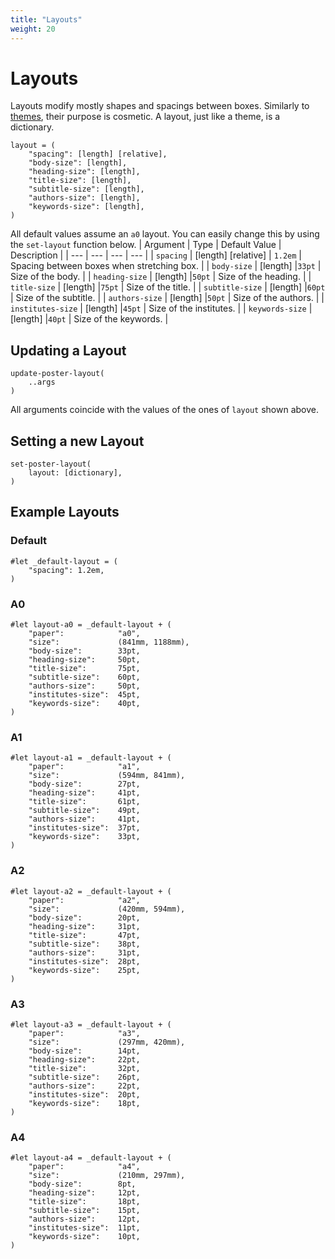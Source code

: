 ```yaml
---
title: "Layouts"
weight: 20
---
```


# Layouts
Layouts modify mostly shapes and spacings between boxes.
Similarly to [themes](/documentation/themes), their purpose is cosmetic.
A layout, just like a theme, is a dictionary.
```typst
layout = (
    "spacing": [length] [relative],
    "body-size": [length],
    "heading-size": [length],
    "title-size": [length],
    "subtitle-size": [length],
    "authors-size": [length],
    "keywords-size": [length],
)
```
All default values assume an `a0` layout.
You can easily change this by using the `set-layout` function below.
| Argument | Type | Default Value | Description |
| --- | --- | --- | --- |
| `spacing` | [length] [relative] | `1.2em` | Spacing between boxes when stretching box. |
| `body-size` | [length] |`33pt` | Size of the body. |
| `heading-size` | [length] |`50pt` | Size of the heading. |
| `title-size` | [length] |`75pt` | Size of the title. |
| `subtitle-size` | [length] |`60pt` | Size of the subtitle. |
| `authors-size` | [length] |`50pt` | Size of the authors. |
| `institutes-size` | [length] |`45pt` | Size of the institutes. |
| `keywords-size` | [length] |`40pt` | Size of the keywords. |


## Updating a Layout
```typst
update-poster-layout(
    ..args
)
```
All arguments coincide with the values of the ones of `layout` shown above.

## Setting a new Layout
```typst
set-poster-layout(
    layout: [dictionary],
)
```

## Example Layouts
### Default
```typst
#let _default-layout = (
    "spacing": 1.2em,
)
```
### A0
```typst
#let layout-a0 = _default-layout + (
    "paper":            "a0",
    "size":             (841mm, 1188mm),
    "body-size":        33pt,
    "heading-size":     50pt,
    "title-size":       75pt,
    "subtitle-size":    60pt,
    "authors-size":     50pt,
    "institutes-size":  45pt,
    "keywords-size":    40pt,
)
```
### A1
```typst
#let layout-a1 = _default-layout + (
    "paper":            "a1",
    "size":             (594mm, 841mm),
    "body-size":        27pt,
    "heading-size":     41pt,
    "title-size":       61pt,
    "subtitle-size":    49pt,
    "authors-size":     41pt,
    "institutes-size":  37pt,
    "keywords-size":    33pt,
)
```
### A2
```typst
#let layout-a2 = _default-layout + (
    "paper":            "a2",
    "size":             (420mm, 594mm),
    "body-size":        20pt,
    "heading-size":     31pt,
    "title-size":       47pt,
    "subtitle-size":    38pt,
    "authors-size":     31pt,
    "institutes-size":  28pt,
    "keywords-size":    25pt,
)
```
### A3
```typst
#let layout-a3 = _default-layout + (
    "paper":            "a3",
    "size":             (297mm, 420mm),
    "body-size":        14pt,
    "heading-size":     22pt,
    "title-size":       32pt,
    "subtitle-size":    26pt,
    "authors-size":     22pt,
    "institutes-size":  20pt,
    "keywords-size":    18pt,
)
```
### A4
```typst
#let layout-a4 = _default-layout + (
    "paper":            "a4",
    "size":             (210mm, 297mm),
    "body-size":        8pt,
    "heading-size":     12pt,
    "title-size":       18pt,
    "subtitle-size":    15pt,
    "authors-size":     12pt,
    "institutes-size":  11pt,
    "keywords-size":    10pt,
)
```
